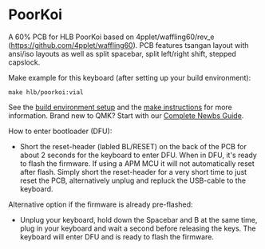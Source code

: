 # PoorKoi

A 60% PCB for HLB PoorKoi based on 4pplet/waffling60/rev_e (https://github.com/4pplet/waffling60).
PCB features tsangan layout with ansi/iso layouts as well as split spacebar, split left/right shift, stepped capslock.

Make example for this keyboard (after setting up your build environment):

    make hlb/poorkoi:vial

See the [build environment setup](https://docs.qmk.fm/#/getting_started_build_tools) and the [make instructions](https://docs.qmk.fm/#/getting_started_make_guide) for more information. Brand new to QMK? Start with our [Complete Newbs Guide](https://docs.qmk.fm/#/newbs).

How to enter bootloader (DFU):
* Short the reset-header (labled BL/RESET) on the back of the PCB for about 2 seconds for the keyboard to enter DFU. When in DFU, it's ready to flash the firmware. If using a APM MCU it will not automatically reset after flash. Simply short the reset-header for a very short time to just reset the PCB, alternatively unplug and repluck the USB-cable to the keyboard.

Alternative option if the firmware is already pre-flashed:
* Unplug your keyboard, hold down the Spacebar and B at the same time, plug in your keyboard and wait a second before releasing the keys. The keyboard will enter DFU and is ready to flash the firmware.
